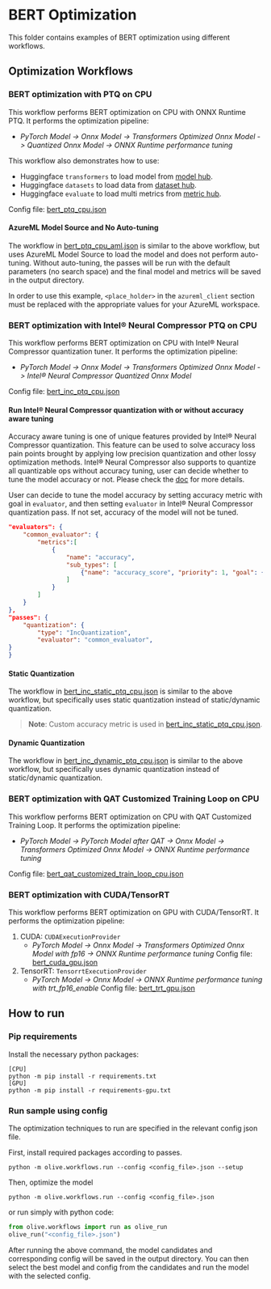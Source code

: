 # BERT Optimization
This folder contains examples of BERT optimization using different workflows.

## Optimization Workflows
### BERT optimization with PTQ on CPU
This workflow performs BERT optimization on CPU with ONNX Runtime PTQ. It performs the optimization pipeline:
- *PyTorch Model -> Onnx Model -> Transformers Optimized Onnx Model -> Quantized Onnx Model -> ONNX Runtime performance tuning*

This workflow also demonstrates how to use:
- Huggingface `transformers` to load model from [model hub](https://huggingface.co/models).
- Huggingface `datasets` to load data from [dataset hub](https://huggingface.co/datasets).
- Huggingface `evaluate` to load multi metrics from [metric hub](https://huggingface.co/evaluate-metric).

Config file: [bert_ptq_cpu.json](bert_ptq_cpu.json)

#### AzureML Model Source and No Auto-tuning
The workflow in [bert_ptq_cpu_aml.json](bert_ptq_cpu_aml.json) is similar to the above workflow, but uses AzureML Model Source to load the model and does not perform auto-tuning. Without auto-tuning, the passes will be run with the default parameters (no search space) and the final model and metrics will be saved in the output directory.

In order to use this example, `<place_holder>` in the `azureml_client` section must be replaced with the appropriate values for your
AzureML workspace.


### BERT optimization with Intel® Neural Compressor PTQ on CPU
This workflow performs BERT optimization on CPU with Intel® Neural Compressor quantization tuner. It performs the optimization pipeline:
- *PyTorch Model -> Onnx Model -> Transformers Optimized Onnx Model -> Intel® Neural Compressor Quantized Onnx Model*

Config file: [bert_inc_ptq_cpu.json](bert_inc_ptq_cpu.json)

#### Run Intel® Neural Compressor quantization with or without accuracy aware tuning

Accuracy aware tuning is one of unique features provided by Intel® Neural Compressor quantization. This feature can be used to solve accuracy loss pain points brought by applying low precision quantization and other lossy optimization methods. Intel® Neural Compressor also supports to quantize all quantizable ops without accuracy tuning, user can decide whether to tune the model accuracy or not. Please check the [doc](https://github.com/intel/neural-compressor/blob/master/docs/source/quantization.md) for more details.

User can decide to tune the model accuracy by setting accuracy metric with goal in `evaluator`, and then setting `evaluator` in Intel® Neural Compressor quantization pass. If not set, accuracy of the model will not be tuned.

```json
"evaluators": {
    "common_evaluator": {
        "metrics":[
            {
                "name": "accuracy",
                "sub_types": [
                    {"name": "accuracy_score", "priority": 1, "goal": {"type": "percent-max-degradation", "value": 2}}
                ]
            }
        ]
    }
},
"passes": {
    "quantization": {
        "type": "IncQuantization",
        "evaluator": "common_evaluator",
}
}

```

#### Static Quantization
The workflow in [bert_inc_static_ptq_cpu.json](bert_inc_static_ptq_cpu.json) is similar to the above workflow, but specifically uses static quantization instead of static/dynamic quantization.
> **Note**: Custom accuracy metric is used in [bert_inc_static_ptq_cpu.json](bert_inc_static_ptq_cpu.json).

#### Dynamic Quantization
The workflow in [bert_inc_dynamic_ptq_cpu.json](bert_inc_dynamic_ptq_cpu.json) is similar to the above workflow, but specifically uses dynamic quantization instead of static/dynamic quantization.

### BERT optimization with QAT Customized Training Loop on CPU
This workflow performs BERT optimization on CPU with QAT Customized Training Loop. It performs the optimization pipeline:
- *PyTorch Model -> PyTorch Model after QAT -> Onnx Model -> Transformers Optimized Onnx Model -> ONNX Runtime performance tuning*

Config file: [bert_qat_customized_train_loop_cpu.json](bert_qat_customized_train_loop_cpu.json)

### BERT optimization with CUDA/TensorRT
This workflow performs BERT optimization on GPU with CUDA/TensorRT. It performs the optimization pipeline:
1. CUDA: `CUDAExecutionProvider`
    - *PyTorch Model -> Onnx Model -> Transformers Optimized Onnx Model with fp16 -> ONNX Runtime performance tuning*
    Config file: [bert_cuda_gpu.json](bert_cuda_gpu.json)
2. TensorRT: `TensorrtExecutionProvider`
    - *PyTorch Model -> Onnx Model -> ONNX Runtime performance tuning with trt_fp16_enable*
    Config file: [bert_trt_gpu.json](bert_trt_gpu.json)
## How to run
### Pip requirements
Install the necessary python packages:
```
[CPU]
python -m pip install -r requirements.txt
[GPU]
python -m pip install -r requirements-gpu.txt
```

### Run sample using config

The optimization techniques to run are specified in the relevant config json file.

First, install required packages according to passes.
```
python -m olive.workflows.run --config <config_file>.json --setup
```

Then, optimize the model
```
python -m olive.workflows.run --config <config_file>.json
```

or run simply with python code:
```python
from olive.workflows import run as olive_run
olive_run("<config_file>.json")
```

After running the above command, the model candidates and corresponding config will be saved in the output directory.
You can then select the best model and config from the candidates and run the model with the selected config.
